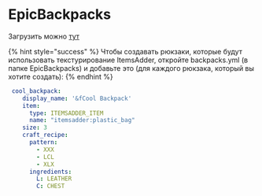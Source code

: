 # EpicBackpacks

Загрузить можно [тут](https://www.spigotmc.org/resources/%E2%9C%85must-have%E2%9C%85-epic-backpacks.28981/)

{% hint style="success" %}
Чтобы создавать рюкзаки, которые будут использовать текстурирование ItemsAdder, откройте backpacks.yml \(в папке EpicBackpacks\) и добавьте это \(для каждого рюкзака, который вы хотите создать\):
{% endhint %}

```yaml
 cool_backpack:
    display_name: '&fCool Backpack'
    item:
      type: ITEMSADDER_ITEM
      name: "itemsadder:plastic_bag"
    size: 3
    craft_recipe:
      pattern:
        - XXX
        - LCL
        - XLX
      ingredients:
        L: LEATHER
        C: CHEST
```

